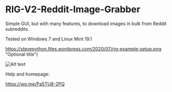 # RIG-V2-Reddit-Image-Grabber
Simple GUI, but with many features, to download images in bulk from Reddit subreddits.

Tested on Windows 7 and Linux Mint 19.1

https://stevepython.files.wordpress.com/2020/07/rig-example-setup.png "Optional title")


![Alt text](https://stevepython.files.wordpress.com/2020/07/settings-enter-personal-use-script-code.jpg "Optional title")


Help and homepage:

https://wp.me/Pa5TU8-2PQ
